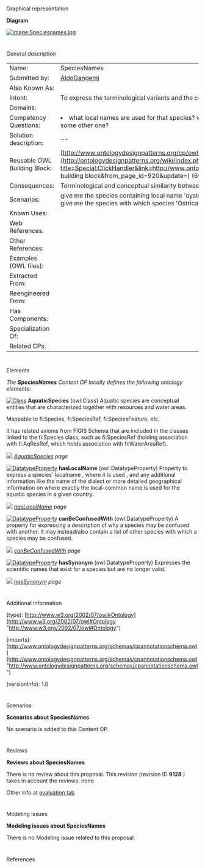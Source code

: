 # 

 Graphical representation



__Diagram__ 





[![Image:Speciesnames.jpg](../images/3/32/Speciesnames.jpg)](../Image/Speciesnames.jpg "Image:Speciesnames.jpg")





# 

 General description




|  |  |
| --- | --- |
|  Name:  |  SpeciesNames  |
|  Submitted by:  | [AldoGangemi](../User/AldoGangemi "User:AldoGangemi")  |
|  Also Known As:  |  |
|  Intent:  |  To express the terminological variants and the conceptual similarity that can be sources of confusion between species.  |
|  Domains:  |  |
|  Competency Questions:  | <li>       what local names are used for that species? what synonyms exist for that species? can that species be confused with some other one?      </li> |
|  Solution description:  |  --  |
|  Reusable OWL Building Block:  | [http://www.ontologydesignpatterns.org/cp/owl/fsdas/speciesnames.owl](http://ontologydesignpatterns.org/wiki/index.php?title=Special:ClickHandler&link=http://www.ontologydesignpatterns.org/cp/owl/fsdas/speciesnames.owl&message=OWL building block&from_page_id=920&update=)  (603)  |
|  Consequences:  |  Terminological and conceptual similarity between species can be encoded byusing the three properties in this pattern.  |
|  Scenarios:  |  give me the species containing local name 'oyster'; give me the synonyms and localnames for species 'Ostrica gigas'; give me the species with which species 'Ostrica gigas' can be confused  |
|  Known Uses:  |  |
|  Web References:  |  |
|  Other References:  |  |
|  Examples (OWL files):  |  |
|  Extracted From:  |  |
|  Reengineered From:  |  |
|  Has Components:  |  |
|  Specialization Of:  |  |
|  Related CPs:  |  |



  





# 

 Elements



_The
 __SpeciesNames__ 
 Content OP locally defines the following ontology elements:_ 





[![Class](../images/thumb/2/27/Class.gif/20px-Class.gif)](../Image/Class.gif "Class")
__AquaticSpecies__ 
 (owl:Class) Aquatic species are conceptual entities that are characterized together with resources and water areas.
 
 Mappable to fi:Species, fi:SpeciesRef, fi:SpeciesFeature, etc.
 



 It has related axioms from FIGIS Schema that are included in the classes linked to the fi:Species class, such as fi:SpeciesRef (holding association with fi:AqResRef, which holds association with fi:WaterAreaRef).
 



[![](../../../../images/thumb/8/87/ArrowRight.gif/11px-ArrowRight.gif)](../Image/ArrowRight.gif "ArrowRight.gif")
_[AquaticSpecies](../Submissions/SpeciesNames/AquaticSpecies "Submissions:SpeciesNames/AquaticSpecies") 
 page_ 



[![DatatypeProperty](../../../images/thumb/a/a5/DatatypeProperty.gif/20px-DatatypeProperty.gif)](../Image/DatatypeProperty.gif "DatatypeProperty")
__hasLocalName__ 
 (owl:DatatypeProperty) Property to express a species' localname , where it is used , and any additional information like the name of the dialect or more detailed geographical information on where exactly the local-common name is used for the aquatic species in a given country.
 
[![](../../../../images/thumb/8/87/ArrowRight.gif/11px-ArrowRight.gif)](../Image/ArrowRight.gif "ArrowRight.gif")
_[hasLocalName](../Submissions/SpeciesNames/hasLocalName "Submissions:SpeciesNames/hasLocalName") 
 page_ 



[![DatatypeProperty](../../../images/thumb/a/a5/DatatypeProperty.gif/20px-DatatypeProperty.gif)](../Image/DatatypeProperty.gif "DatatypeProperty")
__canBeConfusedWith__ 
 (owl:DatatypeProperty) A property for expressing a description of why a species may be confused with another. It may instead/also contain a list of other species with which a species may be confused.
 
[![](../../../../images/thumb/8/87/ArrowRight.gif/11px-ArrowRight.gif)](../Image/ArrowRight.gif "ArrowRight.gif")
_[canBeConfusedWith](../Submissions/SpeciesNames/canBeConfusedWith "Submissions:SpeciesNames/canBeConfusedWith") 
 page_ 



[![DatatypeProperty](../../../images/thumb/a/a5/DatatypeProperty.gif/20px-DatatypeProperty.gif)](../Image/DatatypeProperty.gif "DatatypeProperty")
__hasSynonym__ 
 (owl:DatatypeProperty) Expresses the scientific names that exist for a species but are no longer valid.
 
[![](../../../../images/thumb/8/87/ArrowRight.gif/11px-ArrowRight.gif)](../Image/ArrowRight.gif "ArrowRight.gif")
_[hasSynonym](../Submissions/SpeciesNames/hasSynonym "Submissions:SpeciesNames/hasSynonym") 
 page_ 


# 

 Additional information



 (type):
 [http://www.w3.org/2002/07/owl#Ontology](http://www.w3.org/2002/07/owl#Ontology "http://www.w3.org/2002/07/owl#Ontology") 




 (imports):
 [http://www.ontologydesignpatterns.org/schemas/cpannotationschema.owl](http://www.ontologydesignpatterns.org/schemas/cpannotationschema.owl "http://www.ontologydesignpatterns.org/schemas/cpannotationschema.owl") 




 (versionInfo): 1.0
 



# 

 Scenarios




__Scenarios about SpeciesNames__ 


 No scenario is added to this Content OP.
 




# 

 Reviews




__Reviews about SpeciesNames__ 


 There is no review about this proposal.
This revision (revision ID
 __9128__ 
 ) takes in account the reviews: none
 



 Other info at
 [evaluation tab](http://ontologydesignpatterns.org/wiki/index.php?title=Submissions:SpeciesNames&action=evaluation "http://ontologydesignpatterns.org/wiki/index.php?title=Submissions:SpeciesNames&action=evaluation") 





  





# 

 Modeling issues




__Modeling issues about SpeciesNames__ 


 There is no Modeling issue related to this proposal.
 




  





# 

 References